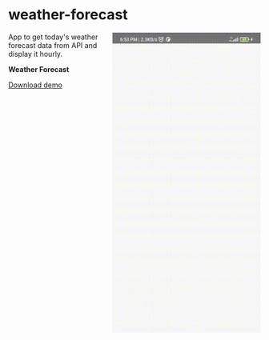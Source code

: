 # weather-forecast

<img align="right" width="296" height="600"  src="https://github.com/raheemadamboev/weather-forecast/blob/master/banner.gif" />

App to get today's weather forecast data from API and display it hourly. 

**Weather Forecast**

<a href="https://github.com/raheemadamboev/weather-forecast/blob/master/app-debug.apk">Download demo</a>
